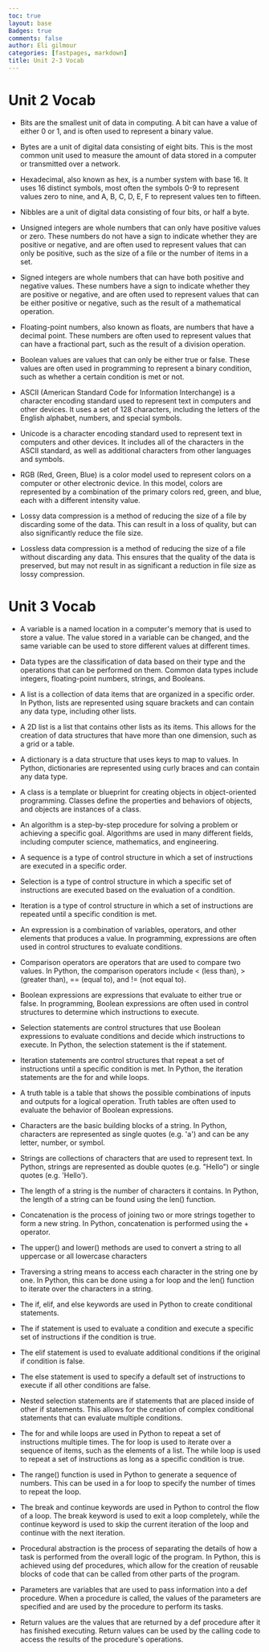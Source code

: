 ```yaml
---
toc: true
layout: base
Badges: true
comments: false
author: Eli gilmour
categories: [fastpages, markdown]
title: Unit 2-3 Vocab
---
```


# Unit 2 Vocab

- Bits are the smallest unit of data in computing. A bit can have a value of either 0 or 1, and is often used to represent a binary value.

- Bytes are a unit of digital data consisting of eight bits. This is the most common unit used to measure the amount of data stored in a computer or transmitted over a network.

- Hexadecimal, also known as hex, is a number system with base 16. It uses 16 distinct symbols, most often the symbols 0-9 to represent values zero to nine, and A, B, C, D, E, F to represent values ten to fifteen.

- Nibbles are a unit of digital data consisting of four bits, or half a byte.

- Unsigned integers are whole numbers that can only have positive values or zero. These numbers do not have a sign to indicate whether they are positive or negative, and are often used to represent values that can only be positive, such as the size of a file or the number of items in a set.

- Signed integers are whole numbers that can have both positive and negative values. These numbers have a sign to indicate whether they are positive or negative, and are often used to represent values that can be either positive or negative, such as the result of a mathematical operation.

- Floating-point numbers, also known as floats, are numbers that have a decimal point. These numbers are often used to represent values that can have a fractional part, such as the result of a division operation.

- Boolean values are values that can only be either true or false. These values are often used in programming to represent a binary condition, such as whether a certain condition is met or not.

- ASCII (American Standard Code for Information Interchange) is a character encoding standard used to represent text in computers and other devices. It uses a set of 128 characters, including the letters of the English alphabet, numbers, and special symbols.

- Unicode is a character encoding standard used to represent text in computers and other devices. It includes all of the characters in the ASCII standard, as well as additional characters from other languages and symbols.

- RGB (Red, Green, Blue) is a color model used to represent colors on a computer or other electronic device. In this model, colors are represented by a combination of the primary colors red, green, and blue, each with a different intensity value.

- Lossy data compression is a method of reducing the size of a file by discarding some of the data. This can result in a loss of quality, but can also significantly reduce the file size.

- Lossless data compression is a method of reducing the size of a file without discarding any data. This ensures that the quality of the data is preserved, but may not result in as significant a reduction in file size as lossy compression.

# Unit 3 Vocab

- A variable is a named location in a computer's memory that is used to store a value. The value stored in a variable can be changed, and the same variable can be used to store different values at different times.

- Data types are the classification of data based on their type and the operations that can be performed on them. Common data types include integers, floating-point numbers, strings, and Booleans.

- A list is a collection of data items that are organized in a specific order. In Python, lists are represented using square brackets and can contain any data type, including other lists.

- A 2D list is a list that contains other lists as its items. This allows for the creation of data structures that have more than one dimension, such as a grid or a table.

- A dictionary is a data structure that uses keys to map to values. In Python, dictionaries are represented using curly braces and can contain any data type.

- A class is a template or blueprint for creating objects in object-oriented programming. Classes define the properties and behaviors of objects, and objects are instances of a class.

- An algorithm is a step-by-step procedure for solving a problem or achieving a specific goal. Algorithms are used in many different fields, including computer science, mathematics, and engineering.

- A sequence is a type of control structure in which a set of instructions are executed in a specific order.

- Selection is a type of control structure in which a specific set of instructions are executed based on the evaluation of a condition.

- Iteration is a type of control structure in which a set of instructions are repeated until a specific condition is met.

- An expression is a combination of variables, operators, and other elements that produces a value. In programming, expressions are often used in control structures to evaluate conditions.

- Comparison operators are operators that are used to compare two values. In Python, the comparison operators include < (less than), > (greater than), == (equal to), and != (not equal to).

- Boolean expressions are expressions that evaluate to either true or false. In programming, Boolean expressions are often used in control structures to determine which instructions to execute.

- Selection statements are control structures that use Boolean expressions to evaluate conditions and decide which instructions to execute. In Python, the selection statement is the if statement.

- Iteration statements are control structures that repeat a set of instructions until a specific condition is met. In Python, the iteration statements are the for and while loops.

- A truth table is a table that shows the possible combinations of inputs and outputs for a logical operation. Truth tables are often used to evaluate the behavior of Boolean expressions.

- Characters are the basic building blocks of a string. In Python, characters are represented as single quotes (e.g. 'a') and can be any letter, number, or symbol.

- Strings are collections of characters that are used to represent text. In Python, strings are represented as double quotes (e.g. "Hello") or single quotes (e.g. 'Hello').

- The length of a string is the number of characters it contains. In Python, the length of a string can be found using the len() function.

- Concatenation is the process of joining two or more strings together to form a new string. In Python, concatenation is performed using the + operator.

- The upper() and lower() methods are used to convert a string to all uppercase or all lowercase characters

- Traversing a string means to access each character in the string one by one. In Python, this can be done using a for loop and the len() function to iterate over the characters in a string.

- The if, elif, and else keywords are used in Python to create conditional statements. 

- The if statement is used to evaluate a condition and execute a specific set of instructions if the condition is true. 

- The elif statement is used to evaluate additional conditions if the original if condition is false. 

- The else statement is used to specify a default set of instructions to execute if all other conditions are false.

- Nested selection statements are if statements that are placed inside of other if statements. This allows for the creation of complex conditional statements that can evaluate multiple conditions.

- The for and while loops are used in Python to repeat a set of instructions multiple times. The for loop is used to iterate over a sequence of items, such as the elements of a list. The while loop is used to repeat a set of instructions as long as a specific condition is true.

- The range() function is used in Python to generate a sequence of numbers. This can be used in a for loop to specify the number of times to repeat the loop.

- The break and continue keywords are used in Python to control the flow of a loop. The break keyword is used to exit a loop completely, while the continue keyword is used to skip the current iteration of the loop and continue with the next iteration.

- Procedural abstraction is the process of separating the details of how a task is performed from the overall logic of the program. In Python, this is achieved using def procedures, which allow for the creation of reusable blocks of code that can be called from other parts of the program.

- Parameters are variables that are used to pass information into a def procedure. When a procedure is called, the values of the parameters are specified and are used by the procedure to perform its tasks.

- Return values are the values that are returned by a def procedure after it has finished executing. Return values can be used by the calling code to access the results of the procedure's operations.